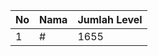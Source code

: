 | No | Nama            | Jumlah Level |
|----|-----------------|--------------|
| 1  | #    |    1655        |
